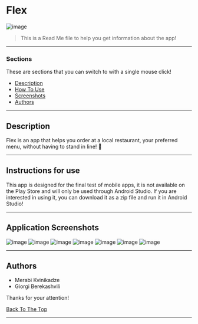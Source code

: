 # Flex 

![image](https://user-images.githubusercontent.com/74296490/149850451-40ac89d5-d8aa-4ffe-9aef-0549e171585d.png)

> This is a Read Me file to help you get information about the app!

---

### Sections
These are sections that you can switch to with a single mouse click!

- [Description](#Description)
- [How To Use](#Instructions-for-use)
- [Screenshots](#application-screenshots)
- [Authors](#authors)

---

## Description

Flex is an app that helps you order at a local restaurant, your preferred menu, without having to stand in line! 🍔


---

## Instructions for use

This app is designed for the final test of mobile apps, it is not available on the Play Store and will only be used through Android Studio.
If you are interested in using it, you can download it as a zip file and run it in Android Studio!


---

## Application Screenshots


![image](https://user-images.githubusercontent.com/74296490/149849116-4b064759-84f5-4774-9b2b-721afab2b93a.png) ![image](https://user-images.githubusercontent.com/74296490/149849137-48e3335d-e0bf-48c3-8bde-4ecd73e5bef0.png) ![image](https://user-images.githubusercontent.com/74296490/149849166-be729fa9-e47c-4fe2-a1cc-8bafeaa4619b.png) ![image](https://user-images.githubusercontent.com/74296490/149925029-01c622c4-706b-41c7-b391-d92436a1fa1a.png) ![image](https://user-images.githubusercontent.com/74296490/149925064-05cef8ab-2c33-4bff-9853-199ceb5ad5bd.png) ![image](https://user-images.githubusercontent.com/74296490/149925092-4d636e29-e0af-4ed2-9ea2-52d8d3782ef6.png) ![image](https://user-images.githubusercontent.com/74296490/149925134-23646441-0d0b-4136-a930-c5e20d903483.png)






---


## Authors

- Merabi Kvinikadze
- Giorgi Berekashvili

 
Thanks for your attention!


[Back To The Top](#Sections)

---





